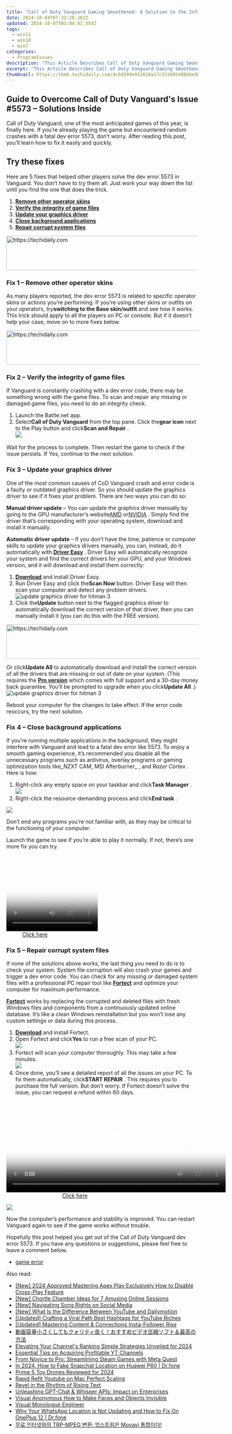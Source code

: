 ```yaml
---
title: "Call of Duty Vanguard Gaming Smoothened: A Solution to the Infamous Dev Error 5573"
date: 2024-10-04T07:32:28.262Z
updated: 2024-10-07T02:04:42.554Z
tags:
  - win11
  - win10
  - win7
categories:
  - ProgramIssues
description: "This Article Describes Call of Duty Vanguard Gaming Smoothened: A Solution to the Infamous Dev Error 5573"
excerpt: "This Article Describes Call of Duty Vanguard Gaming Smoothened: A Solution to the Infamous Dev Error 5573"
thumbnail: https://thmb.techidaily.com/4c64599e932018a17c352685488bbe982ee82f5fc1c73b73894ec43a1b1c5c03.jpg
---
```


## Guide to Overcome Call of Duty Vanguard's Issue #5573 – Solutions Inside

Call of Duty Vanguard, one of the most anticipated games of this year, is finally here. If you’re already playing the game but encountered random crashes with a fatal dev error 5573, don’t worry. After reading this post, you’ll learn how to fix it easily and quickly.

## Try these fixes

 Here are 5 fixes that helped other players solve the dev error 5573 in Vanguard. You don’t have to try them all. Just work your way down the list until you find the one that does the trick.

1. [**Remove other operator skins**](https://tools.techidaily.com/drivereasy/download/)
2. [**Verify the integrity of game files**](https://tools.techidaily.com/drivereasy/download/)
3. [**Update your graphics driver**](https://tools.techidaily.com/drivereasy/download/)
4. [**Close background applications**](https://tools.techidaily.com/drivereasy/download/)
5. **[Repair corrupt system files](https://tools.techidaily.com/drivereasy/download/)**

<!-- affiliate ads begin -->
<a href="https://unicoeye.pxf.io/c/5597632/2148775/18498" target="_top" id="2148775">
  <img src="//a.impactradius-go.com/display-ad/18498-2148775" border="0" alt="https://techidaily.com" width="728" height="90"/>
</a>
<img height="0" width="0" src="https://unicoeye.pxf.io/i/5597632/2148775/18498" style="position:absolute;visibility:hidden;" border="0" />
<!-- affiliate ads end -->

### Fix 1 – Remove other operator skins

 As many players reported, the dev error 5573 is related to specific operator skins or actions you’re performing. If you’re using other skins or outfits on your operators, try**switching to the Base skin/outfit** and see how it works. This trick should apply to all the players on PC or console. But if it doesn’t help your case, move on to more fixes below.

<!-- affiliate ads begin -->
<a href="https://appsumo.8odi.net/c/5597632/2130887/7443" target="_top" id="2130887">
  <img src="//a.impactradius-go.com/display-ad/7443-2130887" border="0" alt="https://techidaily.com" width="728" height="90"/>
</a>
<img height="0" width="0" src="https://appsumo.8odi.net/i/5597632/2130887/7443" style="position:absolute;visibility:hidden;" border="0" />
<!-- affiliate ads end -->

### Fix 2 – Verify the integrity of game files

 If Vanguard is constantly crashing with a dev error code, there may be something wrong with the game files. To scan and repair any missing or damaged game files, you need to do an integrity check.

1. Launch the Battle.net app.
2. Select**Call of Duty Vanguard** from the top pane. Click the**gear icon** next to the Play button and click**Scan and Repair** .  
![](https://images.drivereasy.com/wp-content/uploads/2021/11/scan-and-repair-game-files-1.jpg)

 Wait for the process to complete. Then restart the game to check if the issue persists. If Yes, continue to the next solution.

### Fix 3 – Update your graphics driver

 One of the most common causes of CoD Vanguard crash and error code is a faulty or outdated graphics driver. So you should update the graphics driver to see if it fixes your problem. There are two ways you can do so:

**Manual driver update** – You can update the graphics driver manually by going to the GPU manufacturer’s website[AMD](https://www.amd.com/en/support) or[NVIDIA](https://www.nvidia.com/Download/index.aspx) . Simply find the driver that’s corresponding with your operating system, download and install it manually.

**Automatic driver update** – If you don’t have the time, patience or computer skills to update your graphics drivers manually, you can, instead, do it automatically with **[Driver Easy](https://tools.techidaily.com/drivereasy/download/)**  . Driver Easy will automatically recognize your system and find the correct drivers for your GPU, and your Windows version, and it will download and install them correctly:

1. **[Download](https://tools.techidaily.com/drivereasy/download/)**  and install Driver Easy.
2. Run Driver Easy and click the**Scan Now** button. Driver Easy will then scan your computer and detect any problem drivers.  
![update graphics driver for hitman 3](https://images.drivereasy.com/wp-content/uploads/2021/01/update-graphics-driver-de-1.jpg)
3. Click the**Update** button next to the flagged graphics driver to automatically download the correct version of that driver, then you can manually install it (you can do this with the FREE version).  

<!-- affiliate ads begin -->
<a href="https://appsumo.8odi.net/c/5597632/2144297/7443" target="_top" id="2144297">
  <img src="//a.impactradius-go.com/display-ad/7443-2144297" border="0" alt="https://techidaily.com" width="600" height="90"/>
</a>
<img height="0" width="0" src="https://appsumo.8odi.net/i/5597632/2144297/7443" style="position:absolute;visibility:hidden;" border="0" />
<!-- affiliate ads end -->

 Or click**Update All** to automatically download and install the correct version of all the drivers that are missing or out of date on your system. (This requires the **[Pro version](https://tools.techidaily.com/drivereasy/download/)**  which comes with full support and a 30-day money back guarantee. You’ll be prompted to upgrade when you click**Update All** .)  
![update graphics driver for hitman 3](https://images.drivereasy.com/wp-content/uploads/2021/01/update-graphics-driver-de-2.jpg)

 Reboot your computer for the changes to take effect. If the error code reoccurs, try the next solution.

### Fix 4 – Close background applications

 If you’re running multiple applications in the background, they might interfere with Vanguard and lead to a fatal dev error like 5573\. To enjoy a smooth gaming experience, it’s recommended you disable all the unnecessary programs such as antivirus, overlay programs or gaming optimization tools like_NZXT CAM, MSI Afterburner_ , and _Razer Cortex_ . Here is how:

1. Right-click any empty space on your taskbar and click**Task Manager** .  
![](https://images.drivereasy.com/wp-content/uploads/2020/11/1-1-8.jpg)
2. Right-click the resource-demanding process and click**End task** .  

![](https://images.drivereasy.com/wp-content/uploads/2020/09/3-2-1.jpg)

 Don’t end any programs you’re not familiar with, as they may be critical to the functioning of your computer.

 Launch the game to see if you’re able to play it normally. If not, there’s one more fix you can try.

<!-- affiliate ads begin -->
<span id="1328679">
					<video width="240" height="200" style="cursor:pointer"
           poster="//a.impactradius-go.com/display-clicktoplayimage/1328679.png"
           onclick="if(!this.playClicked){this.play();this.setAttribute('controls',true);this.playClicked=true;}">
	   <source src="//a.impactradius-go.com/display-ad/15852-1328679">
	   <img src="//a.impactradius-go.com/display-clicktoplayimage/1328679.png" style="border: none; height: 100%; width: 100%; object-fit: contain">
	</video>
	<div style="width:150px;text-align:center"><a href="javascript:window.open(decodeURIComponent('https%3A%2F%2Fthefitville.pxf.io%2Fc%2F5597632%2F1328679%2F15852'), '_blank');void(0);">Click here</a></div>
</span>
<img height="0" width="0" src="https://imp.pxf.io/i/5597632/1328679/15852" style="position:absolute;visibility:hidden;" border="0" />
<!-- affiliate ads end -->

### Fix 5 – Repair corrupt system files

 If none of the solutions above works, the last thing you need to do is to check your system. System file corruption will also crash your games and trigger a dev error code. You can check for any missing or damaged system files with a professional PC repair tool like **[Fortect](https://tools.techidaily.com/drivereasy/download/)**  and optimize your computer for maximum performance.

**[Fortect](https://tools.techidaily.com/drivereasy/download/)**  works by replacing the corrupted and deleted files with fresh Windows files and components from a continuously updated online database. It’s like a clean Windows reinstallation but you won’t lose any custom settings or data during this process.

1. **[Download](https://tools.techidaily.com/drivereasy/download/)**  and install Fortect.
2. Open Fortect and click**Yes** to run a free scan of your PC.  
![](https://images.drivereasy.com/wp-content/uploads/2022/01/fortect-1.jpg)
3. Fortect will scan your computer thoroughly. This may take a few minutes.  
![](https://images.drivereasy.com/wp-content/uploads/2022/01/fortect-2.jpg)
4. Once done, you’ll see a detailed report of all the issues on your PC. To fix them automatically, click**START REPAIR** . This requires you to purchase the full version. But don’t worry. If Fortect doesn’t solve the issue, you can request a refund within 60 days.  

<!-- affiliate ads begin -->
<span id="1993645">
					<video width="576" height="240" style="cursor:pointer"
           poster="//a.impactradius-go.com/display-clicktoplayimage/1993645.png"
           onclick="if(!this.playClicked){this.play();this.setAttribute('controls',true);this.playClicked=true;}">
	   <source src="//a.impactradius-go.com/display-ad/22993-1993645">
	   <img src="//a.impactradius-go.com/display-clicktoplayimage/1993645.png" style="border: none; height: 100%; width: 100%; object-fit: contain">
	</video>
	<div style="width:360px;text-align:center"><a href="javascript:window.open(decodeURIComponent('https%3A%2F%2Fhomestyler.sjv.io%2Fc%2F5597632%2F1993645%2F22993'), '_blank');void(0);">Click here</a></div>
</span>
<img height="0" width="0" src="https://imp.pxf.io/i/5597632/1993645/22993" style="position:absolute;visibility:hidden;" border="0" />
<!-- affiliate ads end -->

![](https://images.drivereasy.com/wp-content/uploads/2022/01/fortect-3.jpg)

 Now the computer’s performance and stability is improved. You can restart Vanguard again to see if the game works without trouble.

 Hopefully this post helped you get out of the Call of Duty Vanguard dev error 5573\. If you have any questions or suggestions, please feel free to leave a comment below.

* [game error](https://tools.techidaily.com/drivereasy/download/)

<ins class="adsbygoogle"
     style="display:block"
     data-ad-format="autorelaxed"
     data-ad-client="ca-pub-7571918770474297"
     data-ad-slot="1223367746"></ins>

<ins class="adsbygoogle"
     style="display:block"
     data-ad-client="ca-pub-7571918770474297"
     data-ad-slot="8358498916"
     data-ad-format="auto"
     data-full-width-responsive="true"></ins>

<span class="atpl-alsoreadstyle">Also read:</span>
<div><ul>
<li><a href="https://video-capture.techidaily.com/new-2024-approved-mastering-apex-play-exclusively-how-to-disable-cross-play-feature/"><u>[New] 2024 Approved Mastering Apex Play Exclusively How to Disable Cross-Play Feature</u></a></li>
<li><a href="https://youtube-videos.techidaily.com/new-chortle-chamber-ideas-for-7-amusing-online-sessions/"><u>[New] Chortle Chamber Ideas for 7 Amusing Online Sessions</u></a></li>
<li><a href="https://extra-skills.techidaily.com/new-navigating-song-rights-on-social-media/"><u>[New] Navigating Song Rights on Social Media</u></a></li>
<li><a href="https://youtube-videos.techidaily.com/new-what-is-the-difference-between-youtube-and-dailymotion/"><u>[New] What Is the Difference Between YouTube and Dailymotion</u></a></li>
<li><a href="https://youtube-videos.techidaily.com/updated-crafting-a-viral-path-best-hashtags-for-youtube-riches/"><u>[Updated] Crafting a Viral Path Best Hashtags for YouTube Riches</u></a></li>
<li><a href="https://instagram-video-files.techidaily.com/updated-mastering-content-and-connections-insta-follower-rise/"><u>[Updated] Mastering Content & Connections Insta-Follower Rise</u></a></li>
<li><a href="https://solve-news.techidaily.com/5yuv55s75a656yep5bcp44gv44gp44gx44gm44kc44kv44kp44oq44og44kj6imv44gp77yb44gk44gz44gz44kb44ot44oh44kq5zyn57iu44k944ov44oi77yg5pya6auy44gu5pa55rov/"><u>動画容量小さくしてもクォリティ良く！おすすめビデオ圧縮ソフト＆最高の方法</u></a></li>
<li><a href="https://youtube-videos.techidaily.com/elevating-your-channels-ranking-simple-strategies-unveiled-for-2024/"><u>Elevating Your Channel's Ranking Simple Strategies Unveiled for 2024</u></a></li>
<li><a href="https://youtube-videos.techidaily.com/essential-tips-on-acquiring-profitable-yt-channels/"><u>Essential Tips on Acquiring Profitable YT Channels</u></a></li>
<li><a href="https://games-able.techidaily.com/from-novice-to-pro-streamlining-steam-games-with-meta-quest/"><u>From Novice to Pro: Streamlining Steam Games with Meta Quest</u></a></li>
<li><a href="https://location-social.techidaily.com/in-2024-how-to-fake-snapchat-location-on-huawei-p60-drfone-by-drfone-virtual-android/"><u>In 2024, How to Fake Snapchat Location on Huawei P60 | Dr.fone</u></a></li>
<li><a href="https://extra-guidance.techidaily.com/prime-5-toy-drones-reviewed-for-2024/"><u>Prime 5 Toy Drones Reviewed for 2024</u></a></li>
<li><a href="https://youtube-videos.techidaily.com/rapid-refit-youtube-on-mac-perfect-scaling/"><u>Rapid Refit Youtube on Mac Perfect Scaling</u></a></li>
<li><a href="https://youtube-videos.techidaily.com/revel-in-the-rhythm-of-rising-text/"><u>Revel in the Rhythm of Rising Text</u></a></li>
<li><a href="https://tech-savvy.techidaily.com/unleashing-gpt-chat-and-whisper-apis-impact-on-enterprises/"><u>Unleashing GPT-Chat & Whisper APIs: Impact on Enterprises</u></a></li>
<li><a href="https://youtube-videos.techidaily.com/visual-anonymous-how-to-make-faces-and-objects-invisible/"><u>Visual Anonymous How to Make Faces and Objects Invisible</u></a></li>
<li><a href="https://youtube-videos.techidaily.com/visual-monologue-engineer/"><u>Visual Monologue Engineer</u></a></li>
<li><a href="https://location-social.techidaily.com/why-your-whatsapp-location-is-not-updating-and-how-to-fix-on-oneplus-12-drfone-by-drfone-virtual-android/"><u>Why Your WhatsApp Location is Not Updating and How to Fix On OnePlus 12 | Dr.fone</u></a></li>
<li><a href="https://some-approaches.techidaily.com/trp-mpeg-movavi/"><u>무료 인터넷와의 TRP-MPEG 변환: 업스트림은 Movavi 통합이다!</u></a></li>
</ul></div>

